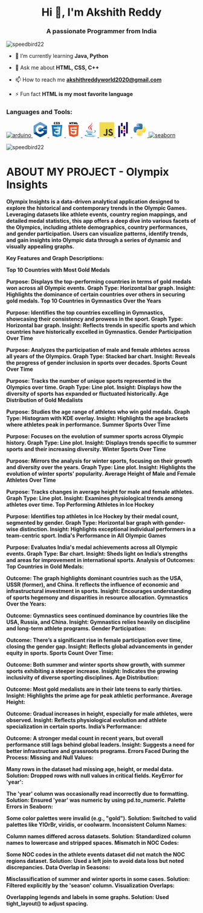 <h1 align="center">Hi 👋, I'm Akshith Reddy</h1>
<h3 align="center">A passionate Programmer from India</h3>

<p align="left"> <img src="https://komarev.com/ghpvc/?username=speedbird22&label=Profile%20views&color=0e75b6&style=flat" alt="speedbird22" /> </p>

- 🌱 I’m currently learning **Java, Python**

- 💬 Ask me about **HTML, CSS, C++**

- 📫 How to reach me **akshithreddyworld2020@gmail.com**

- ⚡ Fun fact **HTML is my most favorite language**

<h3 align="left"></h3>
<p align="left">
</p>

<h3 align="left">Languages and Tools:</h3>
<p align="left"> <a href="https://www.arduino.cc/" target="_blank" rel="noreferrer"> <img src="https://cdn.worldvectorlogo.com/logos/arduino-1.svg" alt="arduino" width="40" height="40"/> </a> <a href="https://www.w3schools.com/cpp/" target="_blank" rel="noreferrer"> <img src="https://raw.githubusercontent.com/devicons/devicon/master/icons/cplusplus/cplusplus-original.svg" alt="cplusplus" width="40" height="40"/> </a> <a href="https://www.w3schools.com/css/" target="_blank" rel="noreferrer"> <img src="https://raw.githubusercontent.com/devicons/devicon/master/icons/css3/css3-original-wordmark.svg" alt="css3" width="40" height="40"/> </a> <a href="https://www.w3.org/html/" target="_blank" rel="noreferrer"> <img src="https://raw.githubusercontent.com/devicons/devicon/master/icons/html5/html5-original-wordmark.svg" alt="html5" width="40" height="40"/> </a> <a href="https://www.java.com" target="_blank" rel="noreferrer"> <img src="https://raw.githubusercontent.com/devicons/devicon/master/icons/java/java-original.svg" alt="java" width="40" height="40"/> </a> <a href="https://developer.mozilla.org/en-US/docs/Web/JavaScript" target="_blank" rel="noreferrer"> <img src="https://raw.githubusercontent.com/devicons/devicon/master/icons/javascript/javascript-original.svg" alt="javascript" width="40" height="40"/> </a> <a href="https://pandas.pydata.org/" target="_blank" rel="noreferrer"> <img src="https://raw.githubusercontent.com/devicons/devicon/2ae2a900d2f041da66e950e4d48052658d850630/icons/pandas/pandas-original.svg" alt="pandas" width="40" height="40"/> </a> <a href="https://www.python.org" target="_blank" rel="noreferrer"> <img src="https://raw.githubusercontent.com/devicons/devicon/master/icons/python/python-original.svg" alt="python" width="40" height="40"/> </a> <a href="https://seaborn.pydata.org/" target="_blank" rel="noreferrer"> <img src="https://seaborn.pydata.org/_images/logo-mark-lightbg.svg" alt="seaborn" width="40" height="40"/> </a> </p>

<p><img align="center" src="https://github-readme-stats.vercel.app/api/top-langs?username=speedbird22&show_icons=true&locale=en&layout=compact" alt="speedbird22" /></p>


<H1> ABOUT MY PROJECT - Olympix Insights</H1>

<h4>Olympix Insights is a data-driven analytical application designed to explore the historical and contemporary trends in the Olympic Games. Leveraging datasets like athlete events, country region mappings, and detailed medal statistics, this app offers a deep dive into various facets of the Olympics, including athlete demographics, country performances, and gender participation. Users can visualize patterns, identify trends, and gain insights into Olympic data through a series of dynamic and visually appealing graphs.

Key Features and Graph Descriptions:

Top 10 Countries with Most Gold Medals

Purpose: Displays the top-performing countries in terms of gold medals won across all Olympic events.
Graph Type: Horizontal bar graph.
Insight: Highlights the dominance of certain countries over others in securing gold medals.
Top 10 Countries in Gymnastics Over the Years

Purpose: Identifies the top countries excelling in Gymnastics, showcasing their consistency and prowess in the sport.
Graph Type: Horizontal bar graph.
Insight: Reflects trends in specific sports and which countries have historically excelled in Gymnastics.
Gender Participation Over Time

Purpose: Analyzes the participation of male and female athletes across all years of the Olympics.
Graph Type: Stacked bar chart.
Insight: Reveals the progress of gender inclusion in sports over decades.
Sports Count Over Time

Purpose: Tracks the number of unique sports represented in the Olympics over time.
Graph Type: Line plot.
Insight: Displays how the diversity of sports has expanded or fluctuated historically.
Age Distribution of Gold Medalists

Purpose: Studies the age range of athletes who win gold medals.
Graph Type: Histogram with KDE overlay.
Insight: Highlights the age brackets where athletes peak in performance.
Summer Sports Over Time

Purpose: Focuses on the evolution of summer sports across Olympic history.
Graph Type: Line plot.
Insight: Displays trends specific to summer sports and their increasing diversity.
Winter Sports Over Time

Purpose: Mirrors the analysis for winter sports, focusing on their growth and diversity over the years.
Graph Type: Line plot.
Insight: Highlights the evolution of winter sports' popularity.
Average Height of Male and Female Athletes Over Time

Purpose: Tracks changes in average height for male and female athletes.
Graph Type: Line plot.
Insight: Examines physiological trends among athletes over time.
Top Performing Athletes in Ice Hockey

Purpose: Identifies top athletes in Ice Hockey by their medal count, segmented by gender.
Graph Type: Horizontal bar graph with gender-wise distinction.
Insight: Highlights exceptional individual performers in a team-centric sport.
India's Performance in All Olympic Games

Purpose: Evaluates India's medal achievements across all Olympic events.
Graph Type: Bar chart.
Insight: Sheds light on India’s strengths and areas for improvement in international sports.
Analysis of Outcomes:
Top Countries in Gold Medals:

Outcome: The graph highlights dominant countries such as the USA, USSR (former), and China. It reflects the influence of economic and infrastructural investment in sports.
Insight: Encourages understanding of sports hegemony and disparities in resource allocation.
Gymnastics Over the Years:

Outcome: Gymnastics sees continued dominance by countries like the USA, Russia, and China.
Insight: Gymnastics relies heavily on discipline and long-term athlete programs.
Gender Participation:

Outcome: There’s a significant rise in female participation over time, closing the gender gap.
Insight: Reflects global advancements in gender equity in sports.
Sports Count Over Time:

Outcome: Both summer and winter sports show growth, with summer sports exhibiting a steeper increase.
Insight: Indicates the growing inclusivity of diverse sporting disciplines.
Age Distribution:

Outcome: Most gold medalists are in their late teens to early thirties.
Insight: Highlights the prime age for peak athletic performance.
Average Height:

Outcome: Gradual increases in height, especially for male athletes, were observed.
Insight: Reflects physiological evolution and athlete specialization in certain sports.
India’s Performance:

Outcome: A stronger medal count in recent years, but overall performance still lags behind global leaders.
Insight: Suggests a need for better infrastructure and grassroots programs.
Errors Faced During the Process:
Missing and Null Values:

Many rows in the dataset had missing age, height, or medal data.
Solution: Dropped rows with null values in critical fields.
KeyError for 'year':

The 'year' column was occasionally read incorrectly due to formatting.
Solution: Ensured 'year' was numeric by using pd.to_numeric.
Palette Errors in Seaborn:

Some color palettes were invalid (e.g., "gold").
Solution: Switched to valid palettes like YlOrBr, viridis, or coolwarm.
Inconsistent Column Names:

Column names differed across datasets.
Solution: Standardized column names to lowercase and stripped spaces.
Mismatch in NOC Codes:

Some NOC codes in the athlete events dataset did not match the NOC regions dataset.
Solution: Used a left join to avoid data loss but noted discrepancies.
Data Overlap in Seasons:

Misclassification of summer and winter sports in some cases.
Solution: Filtered explicitly by the 'season' column.
Visualization Overlaps:

Overlapping legends and labels in some graphs.
Solution: Used tight_layout() to adjust spacing.
</h4>
